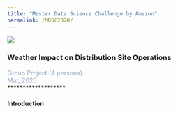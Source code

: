 ```yaml
---
title: "Master Data Science Challenge by Amazon"
permalink: /MDSC2020/
---
```


<img src="/cv-portfolio/assets/images/amazon600.png" />

### Weather Impact on Distribution Site Operations
<div style="color:#97AAC3">
  Group Project (4 persons)
</div><!--//project-summary-->
<div style="color:#97AAC3">
  Mar, 2020
</div><!--//project-summary-->
*******************


#### Introduction
